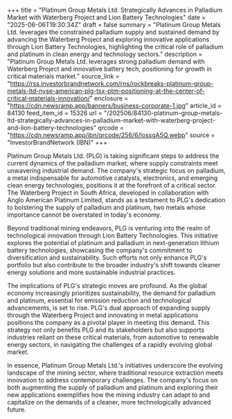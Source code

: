 +++
title = "Platinum Group Metals Ltd. Strategically Advances in Palladium Market with Waterberg Project and Lion Battery Technologies"
date = "2025-06-06T19:30:34Z"
draft = false
summary = "Platinum Group Metals Ltd. leverages the constrained palladium supply and sustained demand by advancing the Waterberg Project and exploring innovative applications through Lion Battery Technologies, highlighting the critical role of palladium and platinum in clean energy and technology sectors."
description = "Platinum Group Metals Ltd. leverages strong palladium demand with Waterberg Project and innovative battery tech, positioning for growth in critical materials market."
source_link = "https://rss.investorbrandnetwork.com/rns/rockbreaks-platinum-group-metals-ltd-nyse-american-plg-tsx-ptm-positioning-at-the-center-of-critical-materials-innovation/"
enclosure = "https://cdn.newsramp.app/banners/business-corporate-1.jpg"
article_id = 84130
feed_item_id = 15326
url = "/202506/84130-platinum-group-metals-ltd-strategically-advances-in-palladium-market-with-waterberg-project-and-lion-battery-technologies"
qrcode = "https://cdn.newsramp.app/ibn/qrcode/256/6/lossgA5Q.webp"
source = "InvestorBrandNetwork (IBN)"
+++

<p>Platinum Group Metals Ltd. (PLG) is taking significant steps to address the current dynamics of the palladium market, where supply constraints meet unwavering industrial demand. The company's strategic focus on palladium, a metal indispensable for automotive catalysts, electronics, and emerging clean energy technologies, positions it at the forefront of a critical sector. The Waterberg Project in South Africa, developed in collaboration with Anglo American Platinum Limited, stands as a testament to PLG's dedication to bolstering the supply of palladium and platinum, two metals whose importance cannot be overstated in today's economy.</p><p>Beyond traditional mining endeavors, PLG is venturing into the realm of technological innovation through Lion Battery Technologies. This initiative explores the potential of platinum and palladium in next-generation lithium battery technologies, showcasing the company's commitment to diversification and sustainability. Such efforts not only enhance PLG's portfolio but also contribute to the broader industry's shift towards cleaner energy solutions and more sustainable industrial practices.</p><p>The implications of PLG's strategic moves are profound. As the global economy increasingly prioritizes sustainability, the demand for palladium and platinum, essential for emission reduction and technological advancements, is set to rise. PLG's dual approach of expanding supply through the Waterberg Project and innovating in metal applications positions the company as a pivotal player in meeting this demand. This strategy not only benefits PLG and its stakeholders but also supports industries reliant on these critical materials, from automotive to renewable energy sectors, in navigating the challenges of a rapidly evolving global market.</p><p>In essence, Platinum Group Metals Ltd.'s initiatives underscore the evolving landscape of the mining sector, where traditional resource extraction meets innovation to address contemporary challenges. The company's focus on both augmenting the supply of palladium and platinum and exploring their new applications exemplifies how the mining industry can adapt to and capitalize on the demands of a cleaner, more technologically advanced future.</p>